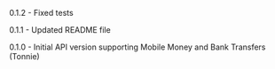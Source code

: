 0.1.2
	- Fixed tests

0.1.1
    - Updated README file

0.1.0
    - Initial API version supporting Mobile Money and Bank Transfers (Tonnie)